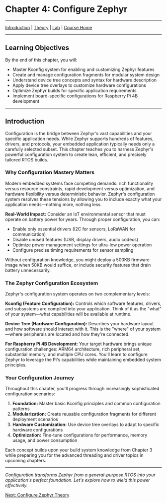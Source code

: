 # Chapter 4: Configure Zephyr

---
[Introduction](./README.md) | [Theory](./theory.md) | [Lab](./lab.md) | [Course Home](../index.md)

---

## Learning Objectives

By the end of this chapter, you will:

- Master Kconfig system for enabling and customizing Zephyr features
- Create and manage configuration fragments for modular system design
- Understand device tree concepts and syntax for hardware description
- Apply device tree overlays to customize hardware configurations
- Optimize Zephyr builds for specific application requirements
- Implement board-specific configurations for Raspberry Pi 4B development

---

## Introduction

Configuration is the bridge between Zephyr's vast capabilities and your specific application needs. While Zephyr supports hundreds of features, drivers, and protocols, your embedded application typically needs only a carefully selected subset. This chapter teaches you to harness Zephyr's powerful configuration system to create lean, efficient, and precisely tailored RTOS builds.

### Why Configuration Mastery Matters

Modern embedded systems face competing demands: rich functionality versus resource constraints, rapid development versus optimization, and hardware flexibility versus deterministic behavior. Zephyr's configuration system resolves these tensions by allowing you to include exactly what your application needs—nothing more, nothing less.

**Real-World Impact:**
Consider an IoT environmental sensor that must operate on battery power for years. Through proper configuration, you can:
- Enable only essential drivers (I2C for sensors, LoRaWAN for communication)
- Disable unused features (USB, display drivers, audio codecs)
- Optimize power management settings for ultra-low power operation
- Configure precise timing requirements for sensor sampling

Without configuration knowledge, you might deploy a 500KB firmware image when 50KB would suffice, or include security features that drain battery unnecessarily.

### The Zephyr Configuration Ecosystem

Zephyr's configuration system operates on two complementary levels:

**Kconfig (Feature Configuration):** Controls which software features, drivers, and subsystems are compiled into your application. Think of it as the "what" of your system—what capabilities will be available at runtime.

**Device Tree (Hardware Configuration):** Describes your hardware layout and how software should interact with it. This is the "where" of your system—where peripherals are located and how they're connected.

**For Raspberry Pi 4B Development:**
Your target hardware brings unique configuration challenges: ARM64 architecture, rich peripheral set, substantial memory, and multiple CPU cores. You'll learn to configure Zephyr to leverage the Pi's capabilities while maintaining embedded system principles.

### Your Configuration Journey

Throughout this chapter, you'll progress through increasingly sophisticated configuration scenarios:

1. **Foundation:** Master basic Kconfig principles and common configuration patterns
2. **Modularization:** Create reusable configuration fragments for different deployment scenarios
3. **Hardware Customization:** Use device tree overlays to adapt to specific hardware configurations
4. **Optimization:** Fine-tune configurations for performance, memory usage, and power consumption

Each concept builds upon your build system knowledge from Chapter 3 while preparing you for the advanced threading and driver topics in upcoming chapters.

---

*Configuration transforms Zephyr from a general-purpose RTOS into your application's perfect foundation. Let's explore how to wield this power effectively.*

[Next: Configure Zephyr Theory](./theory.md)
